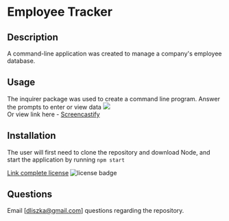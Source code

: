 # Employee Tracker

## Description
A command-line application was created to manage a company's employee database.

## Usage
The inquirer package was used to create a command line program. Answer the prompts to enter or view data
  <img src="utils/README-GENERATOR.gif"><br>
  Or view link here - [Screencastify](https://drive.google.com/file/d/1YvW_pjwfVK6DWQ9vg4zX-FRBvW7dZR_-/view)


## Installation
The user will first need to clone the repository and download Node, and start the application by running `npm start`

  
[Link complete license]()
![license badge](https://img.shields.io/badge/License-false-blue)

## Questions
Email [dliszka@gmail.com] questions regarding the repository.